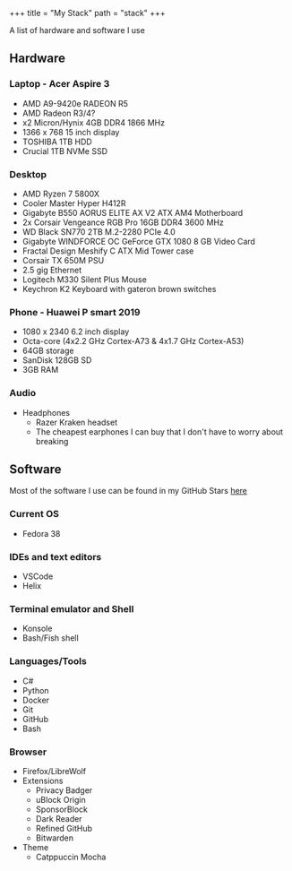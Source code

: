 +++
title = "My Stack"
path = "stack"
+++

A list of hardware and software I use

## Hardware

### Laptop - Acer Aspire 3

- AMD A9-9420e RADEON R5
- AMD Radeon R3/4?
- x2 Micron/Hynix 4GB DDR4 1866 MHz
- 1366 x 768 15 inch display
- TOSHIBA 1TB HDD
- Crucial 1TB NVMe SSD

### Desktop

- AMD Ryzen 7 5800X
- Cooler Master Hyper H412R
- Gigabyte B550 AORUS ELITE AX V2 ATX AM4 Motherboard
- 2x Corsair Vengeance RGB Pro 16GB DDR4 3600 MHz
- WD Black SN770 2TB M.2-2280 PCIe 4.0
- Gigabyte WINDFORCE OC GeForce GTX 1080 8 GB Video Card
- Fractal Design Meshify C ATX Mid Tower case
- Corsair TX 650M PSU
- 2.5 gig Ethernet
- Logitech M330 Silent Plus Mouse
- Keychron K2 Keyboard with gateron brown switches

### Phone - Huawei P smart 2019

- 1080 x 2340 6.2 inch display
- Octa-core (4x2.2 GHz Cortex-A73 & 4x1.7 GHz Cortex-A53)
- 64GB storage
- SanDisk 128GB SD
- 3GB RAM

### Audio

- Headphones
  - Razer Kraken headset
  - The cheapest earphones I can buy that I don't have to worry about breaking

## Software

Most of the software I use can be found in my GitHub Stars [here](https://github.com/stars/CrimsonTome/lists/my-stack)

### Current OS

- Fedora 38

### IDEs and text editors

- VSCode
- Helix

### Terminal emulator and Shell

- Konsole
- Bash/Fish shell

### Languages/Tools

- C#
- Python
- Docker
- Git
- GitHub
- Bash

### Browser

- Firefox/LibreWolf
- Extensions
  - Privacy Badger
  - uBlock Origin
  - SponsorBlock
  - Dark Reader
  - Refined GitHub
  - Bitwarden
- Theme
  - Catppuccin Mocha
